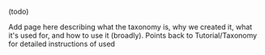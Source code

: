 (todo)

Add page here describing what the taxonomy is, why we created it, what it's used for, and how to use it (broadly). Points back to Tutorial/Taxonomy for detailed instructions of used
